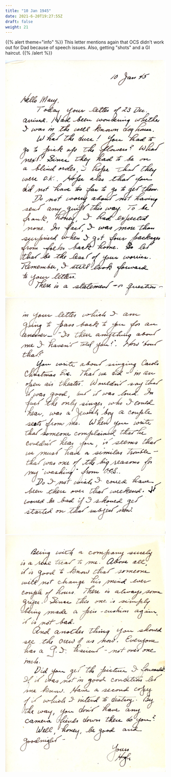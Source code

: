 ```yaml
---
title: "10 Jan 1945"
date: 2021-6-20T19:27:55Z
draft: false
weight: 21
---
```

 {{% alert theme="info" %}} This letter mentions again that OCS didn't work out for Dad because of speech issues.  Also, getting "shots" and a GI haircut.    {{% /alert %}}

![page 1](img050.jpg)
![page 2](img051.jpg)
![page 3](img052.jpg)

